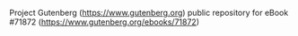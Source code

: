 Project Gutenberg (https://www.gutenberg.org) public repository
for eBook #71872 (https://www.gutenberg.org/ebooks/71872)
